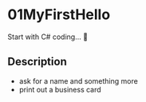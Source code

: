 # 01MyFirstHello
Start with C# coding... 🚕
## Description
* ask for a name and something more
* print out a business card